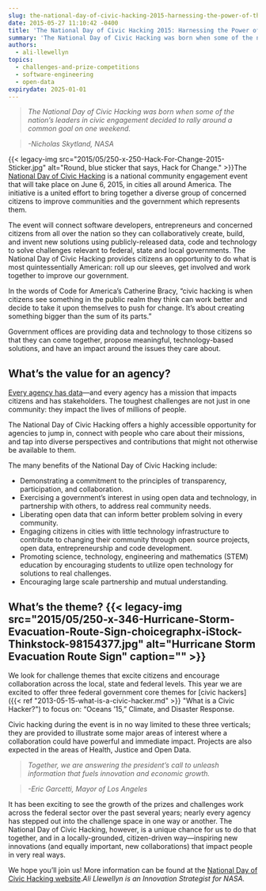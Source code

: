 ```yaml
---
slug: the-national-day-of-civic-hacking-2015-harnessing-the-power-of-the-people
date: 2015-05-27 11:10:42 -0400
title: 'The National Day of Civic Hacking 2015: Harnessing the Power of the People'
summary: 'The National Day of Civic Hacking was born when some of the nation’s leaders in civic engagement decided to rally around a common goal on one weekend. -Nicholas Skytland, NASA The National Day of Civic Hacking is a national community engagement event that will'
authors:
  - ali-llewellyn
topics:
  - challenges-and-prize-competitions
  - software-engineering
  - open-data
expirydate: 2025-01-01
---
```


> _The National Day of Civic Hacking was born when some of the nation’s leaders in civic engagement decided to rally around a common goal on one weekend._
  
> _-Nicholas Skytland, NASA_

{{< legacy-img src="2015/05/250-x-250-Hack-For-Change-2015-Sticker.jpg" alt="Round, blue sticker that says, Hack for Change." >}}The [National Day of Civic Hacking](http://hackforchange.org/about/) is a national community engagement event that will take place on June 6, 2015, in cities all around America. The initiative is a united effort to bring together a diverse group of concerned citizens to improve communities and the government which represents them.

The event will connect software developers, entrepreneurs and concerned citizens from all over the nation so they can collaboratively create, build, and invent new solutions using publicly-released data, code and technology to solve challenges relevant to federal, state and local governments. The National Day of Civic Hacking provides citizens an opportunity to do what is most quintessentially American: roll up our sleeves, get involved and work together to improve our government.

In the words of Code for America’s Catherine Bracy, “civic hacking is when citizens see something in the public realm they think can work better and decide to take it upon themselves to push for change. It’s about creating something bigger than the sum of its parts.”

Government offices are providing data and technology to those citizens so that they can come together, propose meaningful, technology-based solutions, and have an impact around the issues they care about.

## What’s the value for an agency?

[Every agency has data](http://www.data.gov/)—and every agency has a mission that impacts citizens and has stakeholders. The toughest challenges are not just in one community: they impact the lives of millions of people.

The National Day of Civic Hacking offers a highly accessible opportunity for agencies to jump in, connect with people who care about their missions, and tap into diverse perspectives and contributions that might not otherwise be available to them.

The many benefits of the National Day of Civic Hacking include:

  * Demonstrating a commitment to the principles of transparency, participation, and collaboration.
  * Exercising a government’s interest in using open data and technology, in partnership with others, to address real community needs.
  * Liberating open data that can inform better problem solving in every community.
  * Engaging citizens in cities with little technology infrastructure to contribute to changing their community through open source projects, open data, entrepreneurship and code development.
  * Promoting science, technology, engineering and mathematics (STEM) education by encouraging students to utilize open technology for solutions to real challenges.
  * Encouraging large scale partnership and mutual understanding.

## What’s the theme? {{< legacy-img src="2015/05/250-x-346-Hurricane-Storm-Evacuation-Route-Sign-choicegraphx-iStock-Thinkstock-98154377.jpg" alt="Hurricane Storm Evacuation Route Sign" caption="" >}} 

We look for challenge themes that excite citizens and encourage collaboration across the local, state and federal levels. This year we are excited to offer three federal government core themes for [civic hackers]({{< ref "2013-05-15-what-is-a-civic-hacker.md" >}} "What is a Civic Hacker?") to focus on: “Oceans &#8217;15,” Climate, and Disaster Response.

Civic hacking during the event is in no way limited to these three verticals; they are provided to illustrate some major areas of interest where a collaboration could have powerful and immediate impact. Projects are also expected in the areas of Health, Justice and Open Data.

> _Together, we are answering the president’s call to unleash information that fuels innovation and economic growth._
  
> _-Eric Garcetti, Mayor of Los Angeles_

It has been exciting to see the growth of the prizes and challenges work across the federal sector over the past several years; nearly every agency has stepped out into the challenge space in one way or another. The National Day of Civic Hacking, however, is a unique chance for us to do that together, and in a locally-grounded, citizen-driven way—inspiring new innovations (and equally important, new collaborations) that impact people in very real ways.

We hope you’ll join us! More information can be found at the [National Day of Civic Hacking website](http://hackforchange.org/about/)._Ali Llewellyn is an Innovation Strategist for NASA._